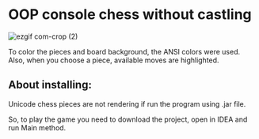 # OOP console chess without castling

![ezgif com-crop (2)](https://github.com/Rnd-mi/chess-game/assets/124258830/519d7c75-c4dd-485d-8ddc-618893aa2fb2)

To color the pieces and board background, the ANSI colors were used. Also, when you choose a piece, available moves are highlighted.

About installing:
----
Unicode chess pieces are not rendering if run the program using .jar file.

So, to play the game you need to download the project, open in IDEA and run Main method.

